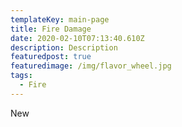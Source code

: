 ```yaml
---
templateKey: main-page
title: Fire Damage
date: 2020-02-10T07:13:40.610Z
description: Description
featuredpost: true
featuredimage: /img/flavor_wheel.jpg
tags:
  - Fire
---
```

New
